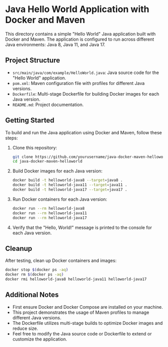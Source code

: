 # Java Hello World Application with Docker and Maven

This directory contains a simple "Hello World" Java application built with Docker and Maven. The application is configured to run across different Java environments: Java 8, Java 11, and Java 17.

## Project Structure
- `src/main/java/com/example/HelloWorld.java`: Java source code for the "Hello World" application.
- `pom.xml`: Maven configuration file with profiles for different Java versions.
- `Dockerfile`: Multi-stage Dockerfile for building Docker images for each Java version.
- `README.md`: Project documentation.

## Getting Started
To build and run the Java application using Docker and Maven, follow these steps:

1. Clone this repository:
   ```bash
   git clone https://github.com/yourusername/java-docker-maven-helloworld.git
   cd java-docker-maven-helloworld
   ```

2. Build Docker images for each Java version:
   ```bash
   docker build -t helloworld-java8 --target=java8 .
   docker build -t helloworld-java11 --target=java11 .
   docker build -t helloworld-java17 --target=java17 .
   ```

3. Run Docker containers for each Java version:
   ```bash
   docker run --rm helloworld-java8
   docker run --rm helloworld-java11
   docker run --rm helloworld-java17
   ```

4. Verify that the "Hello, World!" message is printed to the console for each Java version.

## Cleanup

After testing, clean up Docker containers and images:

   ```bash
   docker stop $(docker ps -aq)
   docker rm $(docker ps -aq)
   docker rmi helloworld-java8 helloworld-java11 helloworld-java17
   ```

## Additional Notes

- First ensure Docker and Docker Compose are installed on your machine.
- This project demonstrates the usage of Maven profiles to manage different Java versions.
- The Dockerfile utilizes multi-stage builds to optimize Docker images and reduce size.
- Feel free to modify the Java source code or Dockerfile to extend or customize the application.

